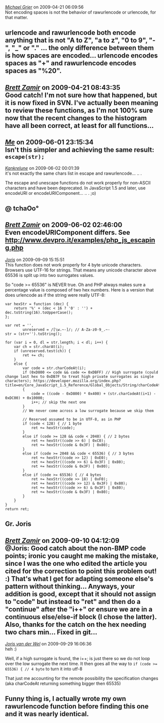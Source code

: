 *[Michael Grier]()* on 2009-04-21 06:09:56  
Not encoding spaces is not the behavior of rawurlencode or urlencode, for that matter.

urlencode and rawurlencode both encode anything that is not "A to Z", "a to z", "0 to 9", "-", "_" or "." ... the only difference between them is how spaces are encoded... urlencode encodes spaces as "+" and rawurlencode encodes spaces as "%20".
---------------------------------------
*[Brett Zamir](http://bahai-library.com)* on 2009-04-21 08:43:35  
Good catch!  I'm not sure how that happened, but it is now fixed in SVN. I've actually been meaning to review these functions, as I'm not 100% sure now that the recent changes to the histogram have all been correct, at least for all functions...
---------------------------------------
*[Me]()* on 2009-06-01 23:15:34  
Isn't this simpler and achieving the same result:
```escape(str);```
---------------------------------------
*[Kankrelune](http://www.webfaktory.info/)* on 2009-06-02 00:01:39  
it's not exactly the same chars list in escape and rawurlencode... .. .

The escape and unescape functions do not work properly for non-ASCII characters and have been deprecated. In JavaScript 1.5 and later, use encodeURI or encodeURIComponent... .. . ;o)

@ tchaOo°
---------------------------------------
*[Brett Zamir](http://bahai-library.com)* on 2009-06-02 02:46:00  
Even encodeURIComponent differs. See http://www.devpro.it/examples/php_js_escaping.php
---------------------------------------
*[Joris]()* on 2009-09-09 15:15:51  
This function does not work properly for 4 byte unicode characters. Browsers use UTF-16 for strings. That means any unicode character above 65536 is split up into two surrogates values.

So "code >= 65536" is NEVER true.
Oh and PHP always makes sure a percentage value is composed of two hex numbers.
Here is a version that does urlencode as if the string were really UTF-8:

```
var hexStr = function (dec) {
    return '%' + (dec < 16 ? '0' : '') + dec.toString(16).toUpperCase();
};

var ret = '',
        unreserved = /[\w.~-]/; // A-Za-z0-9_.~-
str = (str+'').toString();

for (var i = 0, dl = str.length; i < dl; i++) {
    var ch = str.charAt(i);
    if (unreserved.test(ch)) {
        ret += ch;
    }
    else {
        var code = str.charCodeAt(i);
        if (0xD800 <= code && code <= 0xDBFF) // High surrogate (could change last hex to 0xDB7F to treat high private surrogates as single characters); https://developer.mozilla.org/index.php?title=en/Core_JavaScript_1.5_Reference/Global_Objects/String/charCodeAt&revision=39
        {
            code = ((code - 0xD800) * 0x400) + (str.charCodeAt(i+1) - 0xDC00) + 0x10000;
            i++; // skip the next one
        }
        // We never come across a low surrogate because we skip them
        
        // Reserved assumed to be in UTF-8, as in PHP
        if (code < 128) { // 1 byte
            ret += hexStr(code);
        }
        else if (code >= 128 && code < 2048) { // 2 bytes
            ret += hexStr((code >> 6) | 0xC0);
            ret += hexStr((code & 0x3F) | 0x80);
        }
        else if (code >= 2048 && code < 65536) { // 3 bytes
            ret += hexStr((code >> 12) | 0xE0);
            ret += hexStr(((code >> 6) & 0x3F) | 0x80);
            ret += hexStr((code & 0x3F) | 0x80);
        }
        else if (code >= 65536) { // 4 bytes
            ret += hexStr((code >> 18) | 0xF0);
            ret += hexStr(((code >> 12) & 0x3F) | 0x80);
            ret += hexStr(((code >> 6) & 0x3F) | 0x80);
            ret += hexStr((code & 0x3F) | 0x80);
        }
    }
}
return ret;
```

Gr. Joris
---------------------------------------
*[Brett Zamir](http://brett-zamir.me)* on 2009-09-10 04:12:09  
@Joris: Good catch about the non-BMP code points; ironic you caught me making the mistake, since I was the one who edited the article you cited for the correction to point this problem out! :)  That's what I get for adapting someone else's pattern without thinking... Anyways, your addition is good, except that it should not assign to "code" but instead to "ret" and then do a "continue" after the "i++" or ensure we are in a continuous else/else-if block (I chose the latter). Also, thanks for the catch on the hex needing two chars min... Fixed in git...
---------------------------------------
*[Joris van der Wel]()* on 2009-09-29 16:06:36  
heh :)

Well, if a high surrogate is found, the i++; is just there so we do not loop over the low surrogate the next time.
It then goes all the way to ```if (code >= 65536) { // 4 byte``` to turn it into utf-8

That just me accounting for the remote possibility the specification changes (aka charCodeAt returning something bigger then 65535)

Funny thing is, I actually wrote my own rawurlencode function before finding this one and it was nearly identical. 
---------------------------------------
